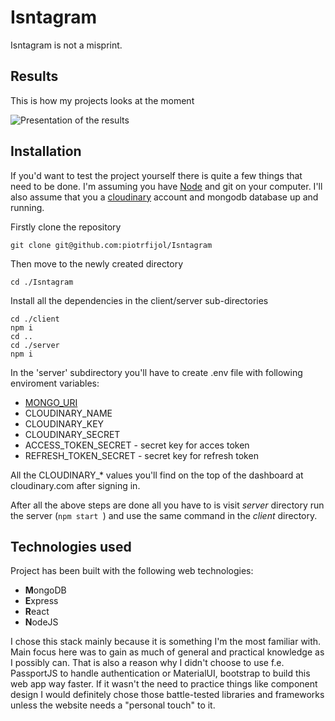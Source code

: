 # Isntagram 

Isntagram is not a misprint. 

## Results

This is how my projects looks at the moment

![Presentation of the results](https://github.com/piotrfijol/Isntagram/blob/main/readme-assets/showcase-1.gif)

## Installation

If you'd want to test the project yourself there is quite a few things that need to be done.
I'm assuming you have [Node](https://nodejs.org/en/) and git on your computer. I'll also assume that you a [cloudinary](https://cloudinary.com/) account and mongodb database up and running.

Firstly clone the repository

```
git clone git@github.com:piotrfijol/Isntagram
```

Then move to the newly created directory

```
cd ./Isntagram
```

Install all the dependencies in the client/server sub-directories

```
cd ./client
npm i
cd ..
cd ./server
npm i
```
In the 'server' subdirectory you'll have to create .env file with following enviroment variables:

- [MONGO_URI](https://www.mongodb.com/docs/manual/reference/connection-string/)
- CLOUDINARY_NAME
- CLOUDINARY_KEY
- CLOUDINARY_SECRET 
- ACCESS_TOKEN_SECRET   - secret key for acces token
- REFRESH_TOKEN_SECRET  - secret key for refresh token

All the CLOUDINARY_* values you'll find on the top of the dashboard at cloudinary.com after signing in.

After all the above steps are done all you have to is visit *server* directory run the server (`npm start `) and use the same command in the *client* directory.

## Technologies used

Project has been built with the following web technologies:

- **M**ongoDB
- **E**xpress
- **R**eact
- **N**odeJS

I chose this stack mainly because it is something I'm the most familiar with. Main focus here was to gain as much of general and practical knowledge as I possibly can. That is also a reason why I didn't choose to use f.e. PassportJS to handle authentication or
MaterialUI, bootstrap to build this web app way faster. If it wasn't the need to practice things like component design I would definitely chose those battle-tested libraries and frameworks unless the website needs a "personal touch" to it.


